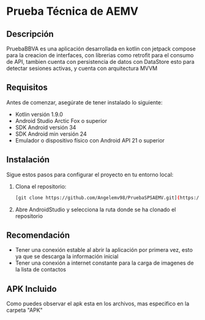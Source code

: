 # Prueba Técnica de AEMV

## Descripción
PruebaBBVA es una aplicación desarrollada en kotlin con jetpack compose para la creacion de interfaces, con librerias como retrofit para el consumo de API, 
tambien cuenta con persistencia de datos con DataStore esto para detectar sesiones activas, y cuenta con arquitectura MVVM

## Requisitos
Antes de comenzar, asegúrate de tener instalado lo siguiente:

- Kotlin versión 1.9.0
- Android Studio Arctic Fox o superior
- SDK Android versión 34
- SDK Android min versión 24
- Emulador o dispositivo físico con Android API 21 o superior

## Instalación
Sigue estos pasos para configurar el proyecto en tu entorno local:

1. Clona el repositorio:
   ```bash
   [git clone https://github.com/Angelemv98/PruebaSPSAEMV.git](https://github.com/Angelemv98/PruebaBBVA)
2. Abre AndroidStudio y selecciona la ruta donde se ha clonado el repositorio

## Recomendación
- Tener una conexión estable al abrir la aplicación por primera vez, esto ya que se descarga la información inicial
- Tener una conexión a internet constante para la carga de imagenes de la lista de contactos

## APK Incluido
Como puedes observar el apk esta en los archivos, mas especifico en la carpeta "APK" 
